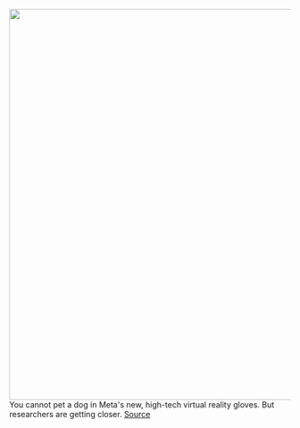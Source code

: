 <img src='https://cdn.vox-cdn.com/thumbor/dmMnr_JZ3YnPF_bsCM77CqgxG3E=/0x0:1920x1080/1200x800/filters:focal(807x387:1113x693)/cdn.vox-cdn.com/uploads/chorus_image/image/70150323/RL___Haptic_Glove_2.0.jpg' width='700px' /><br/>
You cannot pet a dog in Meta's new, high-tech virtual reality gloves. But researchers are getting closer.
<a href='https://www.theverge.com/2021/11/16/22782860/meta-facebook-reality-labs-soft-robotics-haptic-glove-prototype'> Source <a/>